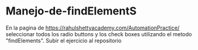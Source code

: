 # Manejo-de-findElementS
En la pagina de https://rahulshettyacademy.com/AutomationPractice/ seleccionar todos los radio buttons y los check boxes utilizando el metodo "findElements". Subir el ejercicio al repositorio

